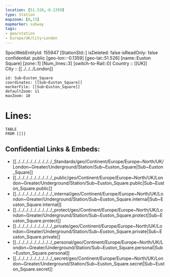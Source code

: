 ```yaml
---
location: [51.526,-0.1359] 
type: Station 
mapzoom: [8,15] 
mapmarker: subway 
tags:
- geo/station
- Europe/UK/City~London
---
```

SpocWebEntityId: 155947
[StationSId::] 
isDeleted: false
isReadOnly: false
confidential: public
[geo-lon::-0.1359] 
[geo-lat::51.526] 
[name::Euston Square] 
[zone::1] 
[Num_lines::3] 
[switch-to-Rail::0] 
Country :: [[UK]]  
City :: [[../../../London]]  


```leaflet
id: Sub~Euston_Square
coordinates: [[Sub~Euston_Square]] 
markerFile: [[Sub~Euston_Square]] 
defaultZoom: 11 
maxZoom: 18
```


# Lines: 
```dataview
TABLE 
FROM [[]] 
```

## Confidential Links & Embeds: 
- [[../../../../../../../../../_Standards/geo/Continent/Europe/Europe~North/UK/London~Greater/Underground/Station/Sub~Euston_Square|Sub~Euston_Square]] 
- [[../../../../../../../../../_public/geo/Continent/Europe/Europe~North/UK/London~Greater/Underground/Station/Sub~Euston_Square.public|Sub~Euston_Square.public]] 
- [[../../../../../../../../../_internal/geo/Continent/Europe/Europe~North/UK/London~Greater/Underground/Station/Sub~Euston_Square.internal|Sub~Euston_Square.internal]] 
- [[../../../../../../../../../_protect/geo/Continent/Europe/Europe~North/UK/London~Greater/Underground/Station/Sub~Euston_Square.protect|Sub~Euston_Square.protect]] 
- [[../../../../../../../../../_private/geo/Continent/Europe/Europe~North/UK/London~Greater/Underground/Station/Sub~Euston_Square.private|Sub~Euston_Square.private]] 
- [[../../../../../../../../../_personal/geo/Continent/Europe/Europe~North/UK/London~Greater/Underground/Station/Sub~Euston_Square.personal|Sub~Euston_Square.personal]] 
- [[../../../../../../../../../_secret/geo/Continent/Europe/Europe~North/UK/London~Greater/Underground/Station/Sub~Euston_Square.secret|Sub~Euston_Square.secret]] 
